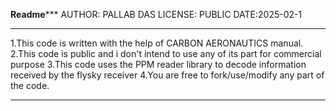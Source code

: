 ******************************************Readme*********************************************
AUTHOR: PALLAB DAS
LICENSE: PUBLIC
DATE:2025-02-1
*********************************************************************************************
1.This code is written with the help of CARBON AERONAUTICS manual. 
2.This code is public and i don't intend to use any of its part for commercial purpose
3.This code uses the PPM reader library to decode information received by the flysky receiver
4.You are free to fork/use/modify any part of the code.
*********************************************************************************************
